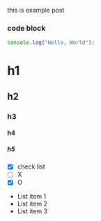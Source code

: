 this is example post

### code block
``` javascript
console.log("Hello, World");
```

# h1

## h2

### h3

#### h4

##### h5

- [x] check list
- [ ] X
- [x] O

- List item 1
- List item 2
- List item 3
